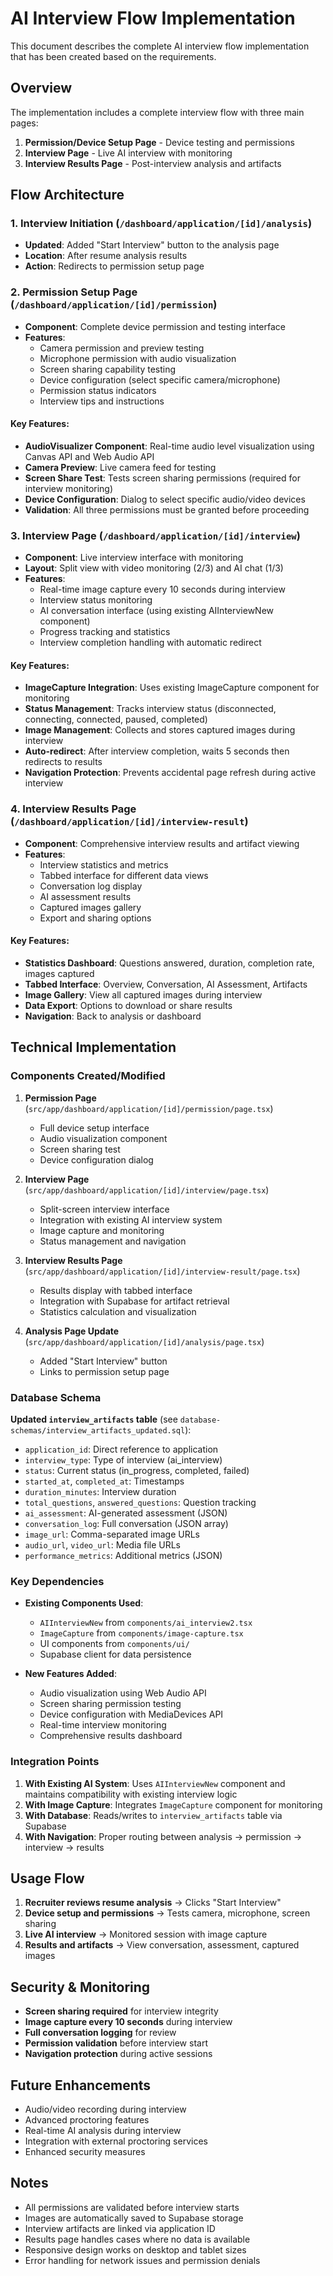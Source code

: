 # AI Interview Flow Implementation

This document describes the complete AI interview flow implementation that has been created based on the requirements.

## Overview

The implementation includes a complete interview flow with three main pages:

1. **Permission/Device Setup Page** - Device testing and permissions
2. **Interview Page** - Live AI interview with monitoring
3. **Interview Results Page** - Post-interview analysis and artifacts

## Flow Architecture

### 1. Interview Initiation (`/dashboard/application/[id]/analysis`)

- **Updated**: Added "Start Interview" button to the analysis page
- **Location**: After resume analysis results
- **Action**: Redirects to permission setup page

### 2. Permission Setup Page (`/dashboard/application/[id]/permission`)

- **Component**: Complete device permission and testing interface
- **Features**:
  - Camera permission and preview testing
  - Microphone permission with audio visualization
  - Screen sharing capability testing
  - Device configuration (select specific camera/microphone)
  - Permission status indicators
  - Interview tips and instructions

#### Key Features:

- **AudioVisualizer Component**: Real-time audio level visualization using Canvas API and Web Audio API
- **Camera Preview**: Live camera feed for testing
- **Screen Share Test**: Tests screen sharing permissions (required for interview monitoring)
- **Device Configuration**: Dialog to select specific audio/video devices
- **Validation**: All three permissions must be granted before proceeding

### 3. Interview Page (`/dashboard/application/[id]/interview`)

- **Component**: Live interview interface with monitoring
- **Layout**: Split view with video monitoring (2/3) and AI chat (1/3)
- **Features**:
  - Real-time image capture every 10 seconds during interview
  - Interview status monitoring
  - AI conversation interface (using existing AIInterviewNew component)
  - Progress tracking and statistics
  - Interview completion handling with automatic redirect

#### Key Features:

- **ImageCapture Integration**: Uses existing ImageCapture component for monitoring
- **Status Management**: Tracks interview status (disconnected, connecting, connected, paused, completed)
- **Image Management**: Collects and stores captured images during interview
- **Auto-redirect**: After interview completion, waits 5 seconds then redirects to results
- **Navigation Protection**: Prevents accidental page refresh during active interview

### 4. Interview Results Page (`/dashboard/application/[id]/interview-result`)

- **Component**: Comprehensive interview results and artifact viewing
- **Features**:
  - Interview statistics and metrics
  - Tabbed interface for different data views
  - Conversation log display
  - AI assessment results
  - Captured images gallery
  - Export and sharing options

#### Key Features:

- **Statistics Dashboard**: Questions answered, duration, completion rate, images captured
- **Tabbed Interface**: Overview, Conversation, AI Assessment, Artifacts
- **Image Gallery**: View all captured images during interview
- **Data Export**: Options to download or share results
- **Navigation**: Back to analysis or dashboard

## Technical Implementation

### Components Created/Modified

1. **Permission Page** (`src/app/dashboard/application/[id]/permission/page.tsx`)

   - Full device setup interface
   - Audio visualization component
   - Screen sharing test
   - Device configuration dialog

2. **Interview Page** (`src/app/dashboard/application/[id]/interview/page.tsx`)

   - Split-screen interview interface
   - Integration with existing AI interview system
   - Image capture and monitoring
   - Status management and navigation

3. **Interview Results Page** (`src/app/dashboard/application/[id]/interview-result/page.tsx`)

   - Results display with tabbed interface
   - Integration with Supabase for artifact retrieval
   - Statistics calculation and visualization

4. **Analysis Page Update** (`src/app/dashboard/application/[id]/analysis/page.tsx`)
   - Added "Start Interview" button
   - Links to permission setup page

### Database Schema

**Updated `interview_artifacts` table** (see `database-schemas/interview_artifacts_updated.sql`):

- `application_id`: Direct reference to application
- `interview_type`: Type of interview (ai_interview)
- `status`: Current status (in_progress, completed, failed)
- `started_at`, `completed_at`: Timestamps
- `duration_minutes`: Interview duration
- `total_questions`, `answered_questions`: Question tracking
- `ai_assessment`: AI-generated assessment (JSON)
- `conversation_log`: Full conversation (JSON array)
- `image_url`: Comma-separated image URLs
- `audio_url`, `video_url`: Media file URLs
- `performance_metrics`: Additional metrics (JSON)

### Key Dependencies

- **Existing Components Used**:

  - `AIInterviewNew` from `components/ai_interview2.tsx`
  - `ImageCapture` from `components/image-capture.tsx`
  - UI components from `components/ui/`
  - Supabase client for data persistence

- **New Features Added**:
  - Audio visualization using Web Audio API
  - Screen sharing permission testing
  - Device configuration with MediaDevices API
  - Real-time interview monitoring
  - Comprehensive results dashboard

### Integration Points

1. **With Existing AI System**: Uses `AIInterviewNew` component and maintains compatibility with existing interview logic
2. **With Image Capture**: Integrates `ImageCapture` component for monitoring
3. **With Database**: Reads/writes to `interview_artifacts` table via Supabase
4. **With Navigation**: Proper routing between analysis → permission → interview → results

## Usage Flow

1. **Recruiter reviews resume analysis** → Clicks "Start Interview"
2. **Device setup and permissions** → Tests camera, microphone, screen sharing
3. **Live AI interview** → Monitored session with image capture
4. **Results and artifacts** → View conversation, assessment, captured images

## Security & Monitoring

- **Screen sharing required** for interview integrity
- **Image capture every 10 seconds** during interview
- **Full conversation logging** for review
- **Permission validation** before interview start
- **Navigation protection** during active sessions

## Future Enhancements

- Audio/video recording during interview
- Advanced proctoring features
- Real-time AI analysis during interview
- Integration with external proctoring services
- Enhanced security measures

## Notes

- All permissions are validated before interview starts
- Images are automatically saved to Supabase storage
- Interview artifacts are linked via application ID
- Results page handles cases where no data is available
- Responsive design works on desktop and tablet sizes
- Error handling for network issues and permission denials
